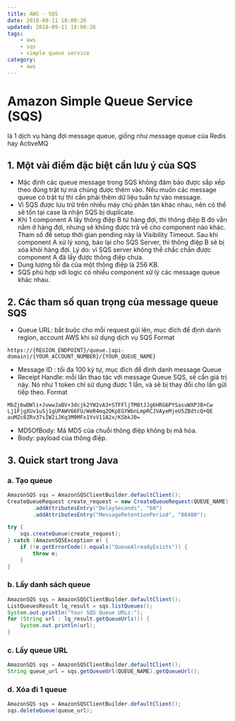 ```yaml
---
title: AWS - SQS
date: 2018-09-11 18:00:26
updated: 2018-09-11 18:00:26
tags:
    - aws
    - sqs
    - simple queue service
category: 
    - aws
---
```


# Amazon Simple Queue Service (SQS)
 là 1 dịch vụ hàng đợi message queue, giống như message queue của Redis hay ActiveMQ

## 1. Một vài điểm đặc biệt cần lưu ý của SQS
-	Mặc định các queue message trong SQS không đảm bảo được sắp xếp theo đúng trật tự mà chúng được thêm vào. Nếu muốn các message queue có trật tự thì cần phải thêm dữ liệu tuần tự vào message.
-	Vì SQS được lưu trữ trên nhiều máy chủ phân tán khác nhau, nên có thể sẽ tồn tại case là nhận SQS bị duplicate.
- Khi 1 component A lấy thông điệp B từ hàng đợi, thì thông điệp B đó vẫn nằm ở hàng đợi, nhưng sẽ không được trả về cho component nào khác. Tham số để setup thời gian pending này là Visibility Timeout. Sau khi component A xử lý xong, báo lại cho SQS Server, thì thông điệp B sẽ bị xóa khỏi hàng đợi. 
Lý do: vì SQS server không thể chắc chắn được component A đã lấy được thông điệp chưa.
- Dung lượng tối đa của một thông điệp là 256 KB.
- SQS phù hợp với logic có nhiều component xử lý các message queue khác nhau.

## 2. Các tham số quan trọng của message queue SQS
- Queue URL: bắt buộc cho mỗi request gửi lên, mục đích để định danh region, account AWS khi sử dụng dịch vụ SQS
Format
```
https://{REGION_ENDPOINT}/queue.|api-domain|/{YOUR_ACCOUNT_NUMBER}/{YOUR_QUEUE_NAME}
```
- Message ID : tối đa 100 ký tự, mục đích để định danh message Queue
-	Receipt Handle: mỗi lần thao tác với message Queue SQS, sẽ cần giá trị này. Nó như 1 token chỉ sử dụng được 1 lần, và sẽ bị thay đổi cho lần gửi tiếp theo. 
Format
```
MbZj6wDWli+JvwwJaBV+3dcjk2YW2vA3+STFFljTM8tJJg6HRG6PYSasuWXPJB+Cw
Lj1FjgXUv1uSj1gUPAWV66FU/WeR4mq2OKpEGYWbnLmpRCJVAyeMjeU5ZBdtcQ+QE
auMZc8ZRv37sIW2iJKq3M9MFx1YvV11A2x/KSbkJ0=
```
- MD5OfBody: Mã MD5 của chuỗi thông điệp không bị mã hóa.
- Body: payload của thông điệp.

## 3. Quick start trong Java
### a. Tạo queue
```java
AmazonSQS sqs = AmazonSQSClientBuilder.defaultClient();
CreateQueueRequest create_request = new CreateQueueRequest(QUEUE_NAME)
        .addAttributesEntry("DelaySeconds", "60")
        .addAttributesEntry("MessageRetentionPeriod", "86400");

try {
    sqs.createQueue(create_request);
} catch (AmazonSQSException e) {
    if (!e.getErrorCode().equals("QueueAlreadyExists")) {
        throw e;
    }
}
```

### b. Lấy danh sách queue
```java
AmazonSQS sqs = AmazonSQSClientBuilder.defaultClient();
ListQueuesResult lq_result = sqs.listQueues();
System.out.println("Your SQS Queue URLs:");
for (String url : lq_result.getQueueUrls()) {
    System.out.println(url);
}
```

### c. Lấy queue URL
```java
AmazonSQS sqs = AmazonSQSClientBuilder.defaultClient();
String queue_url = sqs.getQueueUrl(QUEUE_NAME).getQueueUrl();
```

### d. Xóa đi 1 queue
```java
AmazonSQS sqs = AmazonSQSClientBuilder.defaultClient();
sqs.deleteQueue(queue_url);
```
